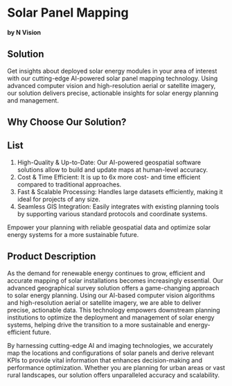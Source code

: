# Solar Panel Mapping <!--{ as="video" mode="hero" src="https://dlmultimedia.esa.int/download/public/videos/2023/06/010/2306_010_AR_EN.mp4" }-->
#### by N Vision <!--{ style="font-size:1rem;opacity:0.7;margin-top:1rem;" }-->

## Solution
Get insights about deployed solar energy modules in your area of interest with our cutting-edge AI-powered solar panel mapping technology. Using advanced computer vision and high-resolution aerial or satellite imagery, our solution delivers precise, actionable insights for solar energy planning and management.

## Why Choose Our Solution?
## List <!--{ as="div" }-->
1. High-Quality & Up-to-Date: Our AI-powered geospatial software solutions allow to build and update maps at human-level accuracy.
2. Cost & Time Efficient: It is up to 6x more cost- and time efficient compared to traditional approaches.
3. Fast & Scalable Processing: Handles large datasets efficiently, making it ideal for projects of any size.
4. Seamless GIS Integration: Easily integrates with existing planning tools by supporting various standard protocols and coordinate systems.


Empower your planning with reliable geospatial data and optimize solar energy systems for a more sustainable future.

## Product Description

As the demand for renewable energy continues to grow, efficient and accurate mapping of solar installations becomes increasingly essential. Our advanced geographical survey solution offers a game-changing approach to solar energy planning. Using our AI-based computer vision algorithms and high-resolution aerial or satellite imagery, we are able to deliver precise, actionable data. This technology empowers downstream planning institutions to optimize the deployment and management of solar energy systems, helping drive the transition to a more sustainable and energy-efficient future.

By harnessing cutting-edge AI and imaging technologies, we accurately map the locations and configurations of solar panels and derive relevant KPIs to provide vital information that enhances decision-making and performance optimization. Whether you are planning for urban areas or vast rural landscapes, our solution offers unparalleled accuracy and scalability.

